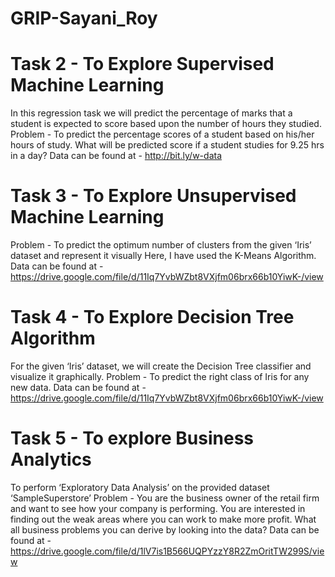 # GRIP-Sayani_Roy
# Task 2 - To Explore Supervised Machine Learning

In this regression task we will predict the percentage of marks that a student is expected to score based upon the number of hours they studied.
Problem - 
To predict the percentage scores of a student based on his/her hours of study.
What will be predicted score if a student studies for 9.25 hrs in a day?
Data can be found at - http://bit.ly/w-data

# Task 3 - To Explore Unsupervised Machine Learning

Problem - 
To predict the optimum number of clusters from the given ‘Iris’ dataset and represent it visually 
Here, I have used the K-Means Algorithm.
Data can be found at - https://drive.google.com/file/d/11Iq7YvbWZbt8VXjfm06brx66b10YiwK-/view

# Task 4 - To Explore Decision Tree Algorithm

For the given ‘Iris’ dataset, we will create the Decision Tree classifier and visualize it graphically. 
Problem - 
To predict the right class of Iris for any new data.
Data can be found at - https://drive.google.com/file/d/11Iq7YvbWZbt8VXjfm06brx66b10YiwK-/view

# Task 5 - To explore Business Analytics

To perform ‘Exploratory Data Analysis’ on the provided dataset ‘SampleSuperstore’
Problem - 
You are the business owner of the retail firm and want to see how your company is performing. You are interested in finding out the weak areas where you can work to make more profit. What all business problems you can derive by looking into the data? 
Data can be found at - https://drive.google.com/file/d/1lV7is1B566UQPYzzY8R2ZmOritTW299S/view
